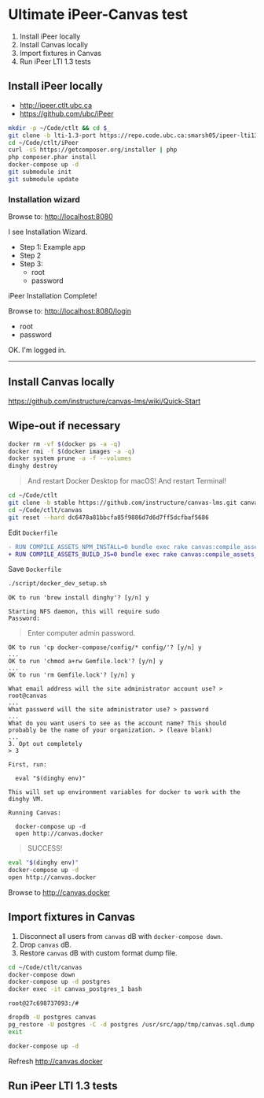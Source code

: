 # Ultimate iPeer-Canvas test

1. Install iPeer locally
2. Install Canvas locally
3. Import fixtures in Canvas
4. Run iPeer LTI 1.3 tests

## Install iPeer locally

- <http://ipeer.ctlt.ubc.ca>
- <https://github.com/ubc/iPeer>

```bash
mkdir -p ~/Code/ctlt && cd $_
git clone -b lti-1.3-port https://repo.code.ubc.ca:smarsh05/ipeer-lti13.git
cd ~/Code/ctlt/iPeer
curl -sS https://getcomposer.org/installer | php
php composer.phar install
docker-compose up -d
git submodule init
git submodule update
```

### Installation wizard

Browse to: <http://localhost:8080>

I see Installation Wizard.

- Step 1: Example app
- Step 2
- Step 3:
    - root
    - password

iPeer Installation Complete!

Browse to: <http://localhost:8080/login>

- root
- password

OK. I'm logged in.

---

## Install Canvas locally

<https://github.com/instructure/canvas-lms/wiki/Quick-Start>

## Wipe-out if necessary

```bash
docker rm -vf $(docker ps -a -q)
docker rmi -f $(docker images -a -q)
docker system prune -a -f --volumes
dinghy destroy
```

> And restart Docker Desktop for macOS!
> And restart Terminal!

```bash
cd ~/Code/ctlt
git clone -b stable https://github.com/instructure/canvas-lms.git canvas
cd ~/Code/ctlt/canvas
git reset --hard dc6478a81bbcfa85f9886d7d6d7ff5dcfbaf5686
```

Edit `Dockerfile`

```diff
- RUN COMPILE_ASSETS_NPM_INSTALL=0 bundle exec rake canvas:compile_assets
+ RUN COMPILE_ASSETS_BUILD_JS=0 bundle exec rake canvas:compile_assets_dev
```

Save `Dockerfile`

```bash
./script/docker_dev_setup.sh
```
```
OK to run 'brew install dinghy'? [y/n] y
```
```
Starting NFS daemon, this will require sudo
Password:
```

> Enter computer admin password.

```
OK to run 'cp docker-compose/config/* config/'? [y/n] y
...
OK to run 'chmod a+rw Gemfile.lock'? [y/n] y
...
OK to run 'rm Gemfile.lock'? [y/n] y
```
```
What email address will the site administrator account use? > root@canvas
...
What password will the site administrator use? > password
...
What do you want users to see as the account name? This should probably be the name of your organization. > (leave blank)
...
3. Opt out completely
> 3
```
```
First, run:

  eval "$(dinghy env)"

This will set up environment variables for docker to work with the dinghy VM.

Running Canvas:

  docker-compose up -d
  open http://canvas.docker
```

> SUCCESS!

```bash
eval "$(dinghy env)"
docker-compose up -d
open http://canvas.docker
```

Browse to <http://canvas.docker>

## Import fixtures in Canvas

1. Disconnect all users from `canvas` dB with `docker-compose down`.
2. Drop `canvas` dB.
3. Restore `canvas` dB with custom format dump file.

```bash
cd ~/Code/ctlt/canvas
docker-compose down
docker-compose up -d postgres
docker exec -it canvas_postgres_1 bash
```

`root@27c698737093:/#`

```bash
dropdb -U postgres canvas
pg_restore -U postgres -C -d postgres /usr/src/app/tmp/canvas.sql.dump
exit
```

```bash
docker-compose up -d
```

Refresh <http://canvas.docker>

## Run iPeer LTI 1.3 tests

